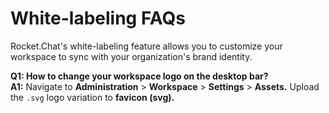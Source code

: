 # White-labeling FAQs

Rocket.Chat's white-labeling feature allows you to customize your workspace to sync with your organization's brand identity.

**Q1: How to change your workspace logo on the desktop bar?**\
**A1:** Navigate to **Administration** > **Workspace** > **Settings** > **Assets.** Upload the `.svg` logo variation to **favicon (svg).**
